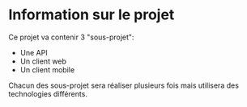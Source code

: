 # Information sur le projet

Ce projet va contenir 3 "sous-projet":
 - Une API
 - Un client web
 - Un client mobile

Chacun des sous-projet sera réaliser plusieurs fois mais utilisera des technologies différents.
